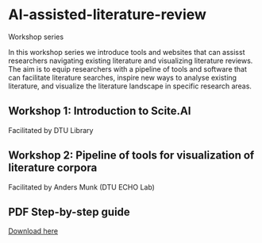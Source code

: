 # AI-assisted-literature-review
Workshop series

In this workshop series we introduce tools and websites that can assisst researchers navigating existing literature and visualizing literature reviews.
The aim is to equip researchers with a pipeline of tools and software that can facilitate literature searches, inspire new ways to analyse existing literature, and visualize the literature landscape in specific research areas.

## Workshop 1: Introduction to Scite.AI

Facilitated by DTU Library


## Workshop 2: Pipeline of tools for visualization of literature corpora

Facilitated by Anders Munk (DTU ECHO Lab)

## PDF Step-by-step guide

[Download here]()

